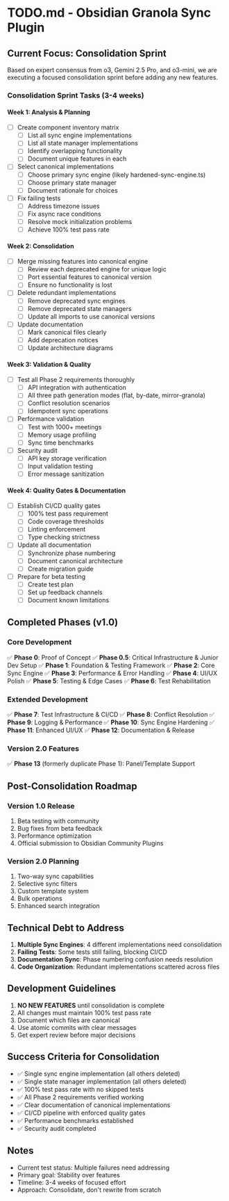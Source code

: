 # TODO.md - Obsidian Granola Sync Plugin

## Current Focus: Consolidation Sprint

Based on expert consensus from o3, Gemini 2.5 Pro, and o3-mini, we are executing a focused consolidation sprint before adding any new features.

### Consolidation Sprint Tasks (3-4 weeks)

#### Week 1: Analysis & Planning
- [ ] Create component inventory matrix
  - [ ] List all sync engine implementations
  - [ ] List all state manager implementations  
  - [ ] Identify overlapping functionality
  - [ ] Document unique features in each
- [ ] Select canonical implementations
  - [ ] Choose primary sync engine (likely hardened-sync-engine.ts)
  - [ ] Choose primary state manager
  - [ ] Document rationale for choices
- [ ] Fix failing tests
  - [ ] Address timezone issues
  - [ ] Fix async race conditions
  - [ ] Resolve mock initialization problems
  - [ ] Achieve 100% test pass rate

#### Week 2: Consolidation
- [ ] Merge missing features into canonical engine
  - [ ] Review each deprecated engine for unique logic
  - [ ] Port essential features to canonical version
  - [ ] Ensure no functionality is lost
- [ ] Delete redundant implementations
  - [ ] Remove deprecated sync engines
  - [ ] Remove deprecated state managers
  - [ ] Update all imports to use canonical versions
- [ ] Update documentation
  - [ ] Mark canonical files clearly
  - [ ] Add deprecation notices
  - [ ] Update architecture diagrams

#### Week 3: Validation & Quality
- [ ] Test all Phase 2 requirements thoroughly
  - [ ] API integration with authentication
  - [ ] All three path generation modes (flat, by-date, mirror-granola)
  - [ ] Conflict resolution scenarios
  - [ ] Idempotent sync operations
- [ ] Performance validation
  - [ ] Test with 1000+ meetings
  - [ ] Memory usage profiling
  - [ ] Sync time benchmarks
- [ ] Security audit
  - [ ] API key storage verification
  - [ ] Input validation testing
  - [ ] Error message sanitization

#### Week 4: Quality Gates & Documentation
- [ ] Establish CI/CD quality gates
  - [ ] 100% test pass requirement
  - [ ] Code coverage thresholds
  - [ ] Linting enforcement
  - [ ] Type checking strictness
- [ ] Update all documentation
  - [ ] Synchronize phase numbering
  - [ ] Document canonical architecture
  - [ ] Create migration guide
- [ ] Prepare for beta testing
  - [ ] Create test plan
  - [ ] Set up feedback channels
  - [ ] Document known limitations

## Completed Phases (v1.0)

### Core Development
✅ **Phase 0**: Proof of Concept
✅ **Phase 0.5**: Critical Infrastructure & Junior Dev Setup
✅ **Phase 1**: Foundation & Testing Framework
✅ **Phase 2**: Core Sync Engine
✅ **Phase 3**: Performance & Error Handling
✅ **Phase 4**: UI/UX Polish
✅ **Phase 5**: Testing & Edge Cases
✅ **Phase 6**: Test Rehabilitation

### Extended Development
✅ **Phase 7**: Test Infrastructure & CI/CD
✅ **Phase 8**: Conflict Resolution
✅ **Phase 9**: Logging & Performance
✅ **Phase 10**: Sync Engine Hardening
✅ **Phase 11**: Enhanced UI/UX
✅ **Phase 12**: Documentation & Release

### Version 2.0 Features
✅ **Phase 13** (formerly duplicate Phase 1): Panel/Template Support

## Post-Consolidation Roadmap

### Version 1.0 Release
1. Beta testing with community
2. Bug fixes from beta feedback
3. Performance optimization
4. Official submission to Obsidian Community Plugins

### Version 2.0 Planning
1. Two-way sync capabilities
2. Selective sync filters
3. Custom template system
4. Bulk operations
5. Enhanced search integration

## Technical Debt to Address

1. **Multiple Sync Engines**: 4 different implementations need consolidation
2. **Failing Tests**: Some tests still failing, blocking CI/CD
3. **Documentation Sync**: Phase numbering confusion needs resolution
4. **Code Organization**: Redundant implementations scattered across files

## Development Guidelines

1. **NO NEW FEATURES** until consolidation is complete
2. All changes must maintain 100% test pass rate
3. Document which files are canonical
4. Use atomic commits with clear messages
5. Get expert review before major decisions

## Success Criteria for Consolidation

- ✅ Single sync engine implementation (all others deleted)
- ✅ Single state manager implementation (all others deleted)
- ✅ 100% test pass rate with no skipped tests
- ✅ All Phase 2 requirements verified working
- ✅ Clear documentation of canonical implementations
- ✅ CI/CD pipeline with enforced quality gates
- ✅ Performance benchmarks established
- ✅ Security audit completed

## Notes

- Current test status: Multiple failures need addressing
- Primary goal: Stability over features
- Timeline: 3-4 weeks of focused effort
- Approach: Consolidate, don't rewrite from scratch